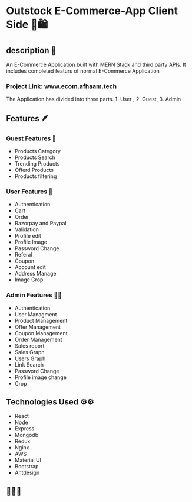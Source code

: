 # Outstock E-Commerce-App Client Side 🛒🛍️

## description 📝
<p> An E-Commerce Application built with MERN Stack and third party APIs. It includes completed featurs of normal E-Commerce Application </p>

### Project Link: www.ecom.afhaam.tech

<p> The Application has divided into three parts. 1. User , 2. Guest, 3. Admin </p>

## Features 🪶

### Guest Features 🙂
- Products Category
- Products Search
- Trending Products
- Offerd Products
- Products filtering

### User Features 👤
- Authentication
- Cart
- Order
- Razorpay and Paypal
- Validation
- Profile edit
- Profile Image
- Password Change
- Referal 
- Coupon
- Account edit
- Address Manage
- Image Crop

### Admin Features 🧑‍💻
- Authentication
- User Managment
- Product Management
- Offer Management
- Coupon Management
- Order Management
- Sales report
- Sales Graph
- Users Graph
- Link Search
- Password Change
- Profile image change
- Crop


## Technologies Used ⚙️⚙️
- React
- Node
- Express
- Mongodb
- Redux
- Nginx
- AWS
- Material UI
- Bootstrap
- Antdesign

## 🙂🙂🙂
